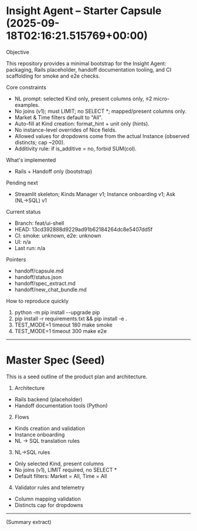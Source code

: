 # Insight Agent – Starter Capsule (2025-09-18T02:16:21.515769+00:00)

Objective

This repository provides a minimal bootstrap for the Insight Agent: packaging, Rails placeholder, handoff documentation tooling, and CI scaffolding for smoke and e2e checks.

Core constraints

- NL prompt: selected Kind only, present columns only, ≤2 micro-examples.
- No joins (v1); must LIMIT; no SELECT *; mapped/present columns only.
- Market & Time filters default to "All".
- Auto-fill at Kind creation: format_hint + unit only (hints).
- No instance-level overrides of Nice fields.
- Allowed values for dropdowns come from the actual Instance (observed distincts; cap ~200).
- Additivity rule: if is_additive = no, forbid SUM(col).

What's implemented

- Rails + Handoff only (bootstrap)

Pending next

- Streamlit skeleton; Kinds Manager v1; Instance onboarding v1; Ask (NL→SQL) v1

Current status

- Branch: feat/ui-shell
- HEAD: 13cd392888d9229ad91b62184264dc8e5407dd5f
- CI: smoke: unknown, e2e: unknown
- UI: n/a
- Last run: n/a

Pointers

- handoff/capsule.md
- handoff/status.json
- handoff/spec_extract.md
- handoff/new_chat_bundle.md

How to reproduce quickly

1. python -m pip install --upgrade pip
2. pip install -r requirements.txt && pip install -e .
3. TEST_MODE=1 timeout 180 make smoke
4. TEST_MODE=1 timeout 300 make e2e

---
# Master Spec (Seed)

This is a seed outline of the product plan and architecture.

1. Architecture
- Rails backend (placeholder)
- Handoff documentation tools (Python)

2. Flows
- Kinds creation and validation
- Instance onboarding
- NL -> SQL translation rules

3. NL->SQL rules
- Only selected Kind, present columns
- No joins (v1), LIMIT required, no SELECT *
- Default filters: Market = All, Time = All

4. Validator rules and telemetry
- Column mapping validation
- Distincts cap for dropdowns



---

(Summary extract)
